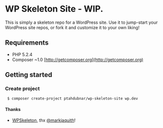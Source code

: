 # WP Skeleton Site - WIP.

This is simply a skeleton repo for a WordPress site. Use it to jump-start your WordPress site repos, or fork it and customize it to your own liking!


## Requirements
* PHP 5.2.4
* Composer ~1.0 [http://getcomposer.org](http://getcomposer.org)

## Getting started


### Create project
```
 $ composer create-project ptahdubnar/wp-skeleton-site wp.dev
```


#### Thanks
* [WPSkeleton](https://github.com/markjaquith/WordPress-Skeleton), thx [@markjaquith](https://github.com/markjaquith)!